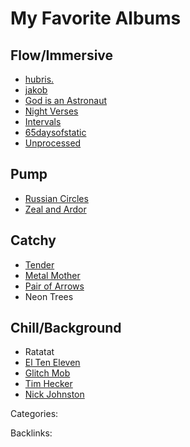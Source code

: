 # My Favorite Albums

## Flow/Immersive

- [hubris.](https://hubrisband.bandcamp.com/)
- [jakob](https://jakob.bandcamp.com/)
- [God is an Astronaut](https://www.youtube.com/watch?v=yhXHH2sZlQU)
- [Night
   Verses](https://nightverses.bandcamp.com/album/from-the-gallery-of-sleep)
- [Intervals](https://intervalsmusic.bandcamp.com/album/the-way-forward)
- [65daysofstatic](https://birdsrobe.bandcamp.com/album/wild-light)
- [Unprocessed](https://unprocessed.bandcamp.com/album/covenant)

## Pump

- [Russian Circles](https://russiancircles.bandcamp.com/)
- [Zeal and Ardor](https://zealandardor.bandcamp.com/)

## Catchy

- [Tender](https://tender.bandcamp.com/album/fear-of-falling-asleep)
- [Metal Mother](https://metalmother.bandcamp.com/)
- [Pair of Arrows](https://pairofarrows.bandcamp.com/)
- Neon Trees

## Chill/Background

- Ratatat
- [El Ten Eleven](https://fakerecordlabel.bandcamp.com/album/el-ten-eleven-album)
- [Glitch Mob](https://theglitchmob.bandcamp.com/)
- [Tim Hecker](https://timhecker.bandcamp.com/)
- [Nick Johnston](https://www.youtube.com/watch?v=MfiNRE6IZJM)










 

Categories:

Backlinks: 
